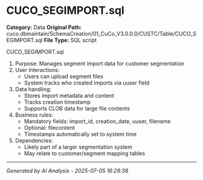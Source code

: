 # CUCO_SEGIMPORT.sql

**Category:** Data
**Original Path:** cuco.dbmaintain/SchemaCreation/01_CuCo_V3.0.0.0/CUSTC/Table/CUCO_SEGIMPORT.sql
**File Type:** SQL script

CUCO_SEGIMPORT.sql
1. Purpose: Manages segment import data for customer segmentation
2. User interactions:
   - Users can upload segment files
   - System tracks who created imports via uuser field
3. Data handling:
   - Stores import metadata and content
   - Tracks creation timestamp
   - Supports CLOB data for large file contents
4. Business rules:
   - Mandatory fields: import_id, creation_date, uuser, filename
   - Optional: filecontent
   - Timestamps automatically set to system time
5. Dependencies:
   - Likely part of a larger segmentation system
   - May relate to customer/segment mapping tables

---
*Generated by AI Analysis - 2025-07-05 16:28:38*
